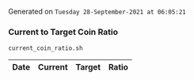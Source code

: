 Generated on `Tuesday 28-September-2021 at 06:05:21`

### Current to Target Coin Ratio
`current_coin_ratio.sh`

Date|Current|Target|Ratio
---|---|---|---
